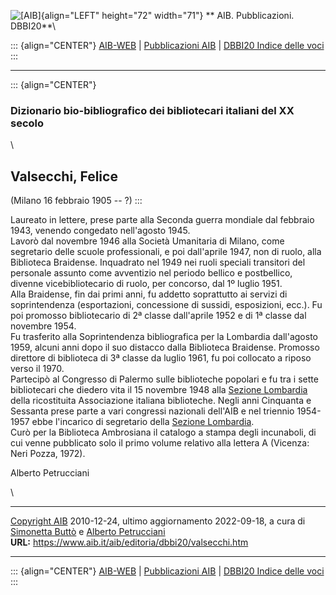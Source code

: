 ![\[AIB\]](/aib/wi/aibv72.gif){align="LEFT" height="72" width="71"}
** AIB. Pubblicazioni. DBBI20**\

::: {align="CENTER"}
[AIB-WEB](/) \| [Pubblicazioni AIB](/pubblicazioni/) \| [DBBI20 Indice
delle voci](dbbi20.htm)
:::

------------------------------------------------------------------------

::: {align="CENTER"}
### Dizionario bio-bibliografico dei bibliotecari italiani del XX secolo

\

## Valsecchi, Felice

(Milano 16 febbraio 1905 -- ?)
:::

Laureato in lettere, prese parte alla Seconda guerra mondiale dal
febbraio 1943, venendo congedato nell\'agosto 1945.\
Lavorò dal novembre 1946 alla Società Umanitaria di Milano, come
segretario delle scuole professionali, e poi dall\'aprile 1947, non di
ruolo, alla Biblioteca Braidense. Inquadrato nel 1949 nei ruoli speciali
transitori del personale assunto come avventizio nel periodo bellico e
postbellico, divenne vicebibliotecario di ruolo, per concorso, dal 1º
luglio 1951.\
Alla Braidense, fin dai primi anni, fu addetto soprattutto ai servizi di
soprintendenza (esportazioni, concessione di sussidi, esposizioni,
ecc.). Fu poi promosso bibliotecario di 2ª classe dall\'aprile 1952 e di
1ª classe dal novembre 1954.\
Fu trasferito alla Soprintendenza bibliografica per la Lombardia
dall\'agosto 1959, alcuni anni dopo il suo distacco dalla Biblioteca
Braidense. Promosso direttore di biblioteca di 3ª classe da luglio 1961,
fu poi collocato a riposo verso il 1970.\
Partecipò al Congresso di Palermo sulle biblioteche popolari e fu tra i
sette bibliotecari che diedero vita il 15 novembre 1948 alla [Sezione
Lombardia](/aib/stor/sezioni/lom.htm) della ricostituita Associazione
italiana biblioteche. Negli anni Cinquanta e Sessanta prese parte a vari
congressi nazionali dell\'AIB e nel triennio 1954-1957 ebbe l\'incarico
di segretario della [Sezione Lombardia](/aib/stor/sezioni/lom.htm).\
Curò per la Biblioteca Ambrosiana il catalogo a stampa degli incunaboli,
di cui venne pubblicato solo il primo volume relativo alla lettera A
(Vicenza: Neri Pozza, 1972).

Alberto Petrucciani

\

------------------------------------------------------------------------

[Copyright AIB](/su-questo-sito/dichiarazione-di-copyright-aib-web/)
2010-12-24, ultimo aggiornamento 2022-09-18, a cura di [Simonetta
Buttò](/aib/redazione3.htm) e [Alberto
Petrucciani](/su-questo-sito/redazione-aib-web/)\
**URL:** https://www.aib.it/aib/editoria/dbbi20/valsecchi.htm

------------------------------------------------------------------------

::: {align="CENTER"}
[AIB-WEB](/) \| [Pubblicazioni AIB](/pubblicazioni/) \| [DBBI20 Indice
delle voci](dbbi20.htm)
:::

